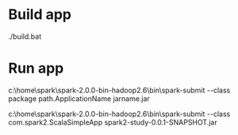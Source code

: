 # Build app
./build.bat

# Run app
c:\home\spark\spark-2.0.0-bin-hadoop2.6\bin\spark-submit --class package path.ApplicationName jarname.jar

c:\home\spark\spark-2.0.0-bin-hadoop2.6\bin\spark-submit --class com.spark2.ScalaSimpleApp spark2-study-0.0.1-SNAPSHOT.jar

